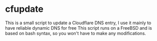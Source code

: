 # cfupdate
This is a small script to update a Cloudflare DNS entry, I use it mainly to have reliable dynamic DNS for free
This script runs on a FreeBSD and is based on bash syntax, so you won't have to make any modifications.
